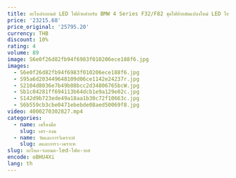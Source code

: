 ```yaml
---
title: อะไหล่รถยนต์ LED ไฟท้ายสําหรับ BMW 4 Series F32/F82 ชุดไฟท้ายดัดแปลงใหม่ LED ไหลไฟท้าย
price: '23215.68'
price_original: '25795.20'
currency: THB
discount: 10%
rating: 4
volume: 89
image: S6e0f26d82fb94f6983f010206ece188f6.jpg
images:
  - S6e0f26d82fb94f6983f010206ece188f6.jpg
  - S95a6d203449648109d06ce1142e24237r.jpg
  - S2104d8036e7b49b08bcc2d34806765bcW.jpg
  - Sb1c04281ff694113b64dcb1e9a129e02c.jpg
  - S142d9b723ede49a18aa1b30c72f10663c.jpg
  - S6b559cb3cbe0471ebebde08aed50069f8.jpg
video: 4000270302827.mp4
categories:
  - name: เครื่องมือ
    slug: เคร-องม
  - name: วัดและการวิเคราะห์
    slug: ดและการว-เคราะห
slug: อะไหล-รถยนต-led-ไฟท-ายส
encode: oBHU4Xi
lang: th
---
```

  
